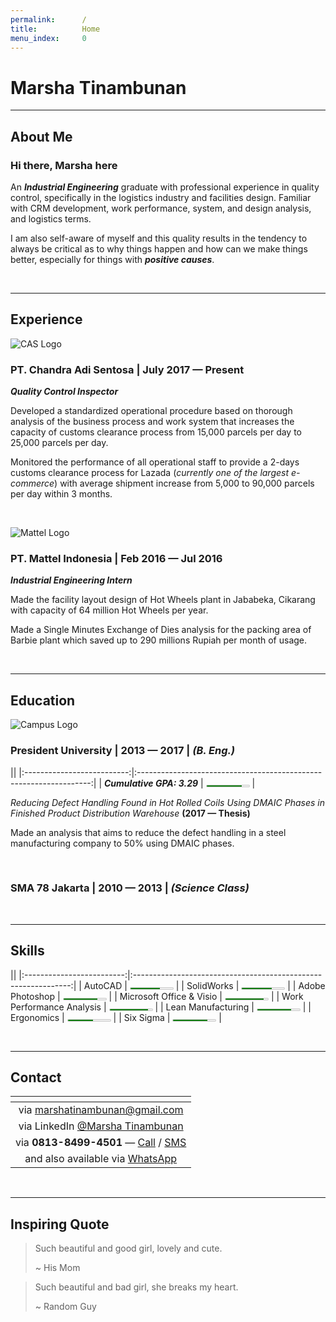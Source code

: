```yaml
---
permalink:      /
title:          Home
menu_index:     0
---
```

<style>
main div.container {
    max-width: 640px;
}
.logo200px > img {
    max-width: 200px;
}
.logo100px > img {
    max-width: 100px;
    background-color: red;
}
.logo400px > img {
    max-width: 400px;
}
progress, meter {
    height: 0.5em;
    margin: -1em 0 1em !important;
}
@media screen and (min-width: 480px){
    progress, meter {
        margin: 0 !important;
    }
}
</style>
# Marsha Tinambunan[](# '{">":"find","tag":"main","className":"align-center green"}')

---
## About Me

### **Hi there, Marsha here**

An **_Industrial Engineering_** graduate with professional experience in quality control,
specifically in the logistics industry and facilities design. Familiar with
CRM development, work performance, system, and design analysis, and logistics
terms.

I am also self-aware of myself and this quality results in the tendency to always be
critical as to why things happen and how can we make things better, especially for
things with **_positive causes_**.

<br>

---
## Experience

![CAS Logo][CAS Logo]
### **PT. Chandra Adi Sentosa** | July 2017 — Present
**_Quality Control Inspector_**

Developed a standardized operational procedure based on thorough analysis
of the business process and work system that increases the capacity of
customs clearance process from 15,000 parcels per day to 25,000 parcels per
day.

Monitored the performance of all operational staff to provide a 2-days customs
clearance process for Lazada (_currently one of the largest e-commerce_) with
average shipment increase from 5,000 to 90,000 parcels per day within 3
months.

<br>

![Mattel Logo][Mattel Logo]
### **PT. Mattel Indonesia** | Feb 2016 — Jul 2016
**_Industrial Engineering Intern_**

Made the facility layout design of Hot Wheels plant in Jababeka, Cikarang with
capacity of 64 million Hot Wheels per year.

Made a Single Minutes Exchange of Dies analysis for the packing area of Barbie
plant which saved up to 290 millions Rupiah per month of usage.

<br>

---
## Education

![Campus Logo][Campus Logo]
### **President University** | 2013 — 2017 | **_(B. Eng.)_**

|[](# '{">":"find","tag":"table","className":"responsive card"}')|
|:--------------------------:|:------------------------------------------------------------------:|
| **_Cumulative GPA: 3.29_** | <meter class="" value="3.29" min="0" max="4">3.29 out of 4</meter> |

_Reducing Defect Handling Found in Hot Rolled Coils Using DMAIC Phases in Finished Product Distribution Warehouse_ **(2017 — Thesis)**

Made an analysis that aims to reduce the defect handling in a steel manufacturing
company to 50% using DMAIC phases.

<br>

### **SMA 78 Jakarta** | 2010 — 2013 | **_(Science Class)_**

<br>

---
## Skills

|[](# '{">":"find","tag":"table","className":"responsive card"}')|
|:-------------------------:|:--------------------------------------------------------------:|
|                   AutoCAD | <meter class="" value="7" min="0" max="10">7 out of 10</meter> |
|                SolidWorks | <meter class="" value="7" min="0" max="10">7 out of 10</meter> |
|           Adobe Photoshop | <meter class="" value="8" min="0" max="10">8 out of 10</meter> |
|  Microsoft Office & Visio | <meter class="" value="9" min="0" max="10">9 out of 10</meter> |
| Work Performance Analysis | <meter class="" value="9" min="0" max="10">9 out of 10</meter> |
|        Lean Manufacturing | <meter class="" value="8" min="0" max="10">8 out of 10</meter> |
|                Ergonomics | <meter class="" value="6" min="0" max="10">6 out of 10</meter> |
|                 Six Sigma | <meter class="" value="8" min="0" max="10">8 out of 10</meter> |

<br>

---
## Contact

|[](# '{">":"find","tag":"table","className":"responsive card"}')|
|:-----------------------------------------------------:|
| via <marshatinambunan@gmail.com>                      |
| via LinkedIn [@Marsha Tinambunan][LinkedIn]           |
| via **0813-8499-4501** — [Call][Call] / [SMS][SMS]    |
| and also available via [WhatsApp][WhatsApp]           |

<br>

---
## Inspiring Quote

> Such beautiful and good girl, lovely and cute.
>
> ~ His Mom

> Such beautiful and bad girl, she breaks my heart.
>
> ~ Random Guy

[CAS Logo]:     https://mar-sha.github.io/assets/images/logo-cas.png '[{">":"wrap","tag":"span","className":"logo200px"}]'
[Mattel Logo]:  https://mar-sha.github.io/assets/images/logo-mattel.png '[{">":"wrap","tag":"span","className":"logo200px"}]'
[Campus Logo]:  https://mar-sha.github.io/assets/images/logo-campus.png '[{">":"wrap","tag":"span","className":"logo200px"}]'

[LinkedIn]:     https://www.linkedin.com/in/marsha-tinambunan-117b11b9/
[WhatsApp]:     https://api.whatsapp.com/send?phone=6281384994501&text=Hi%20Marsha%2C%20how%20are%20you%3F
[Call]:         tel:+6281384994501
[SMS]:          sms:+6281384994501
[Instagram]:    https://www.instagram.com/djemarjakarta/
[Line]:         https://line.me/ti/p/@uct8262a
